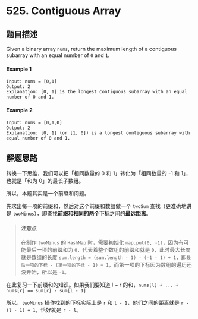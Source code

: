 # 525. Contiguous Array

## 题目描述

Given a binary array `nums`, return the maximum length of a contiguous subarray with an equal number of `0` and `1`.

#### Example 1

```
Input: nums = [0,1]
Output: 2
Explanation: [0, 1] is the longest contiguous subarray with an equal number of 0 and 1.
```

#### Example 2

```
Input: nums = [0,1,0]
Output: 2
Explanation: [0, 1] (or [1, 0]) is a longest contiguous subarray with equal number of 0 and 1.
```

## 解题思路

转换一下思维，我们可以把「相同数量的 0 和 1」转化为「相同数量的 -1 和 1」，也就是「和为 0」的最长子数组。

所以，本题其实是一个前缀和问题。

先求出每一项的前缀和，然后对这个前缀和数组做一个 `twoSum` 查找（更准确地讲是 `twoMinus`），即查找**前缀和相同的两个下标**之间的**最远距离**。

> #### 注意点
> 在制作 `twoMinus` 的 `HashMap` 时，需要初始化 `map.put(0, -1)`，因为有可能最后一项的前缀和为 `0`，代表着整个数组的前缀和就是 `0`，此时最大长度就是数组的长度 `sum.length = (sum.length - 1) - (-1 - 1) + 1`，即`最后一项的下标 - (第一项的下标 - 1) + 1`，而第一项的下标因为数组的遍历还没开始，所以是 `-1`。

在此复习一下前缀和的知识。如果我们要知道 l ~ r 的和，`nums[l] + ... + nums[r] == sum[r] - sum[l - 1]`

所以，`twoMinus` 操作找到的下标实际上是 `r` 和 `l - 1`，他们之间的距离就是 `r - (l - 1) + 1`，恰好就是 `r - l`。